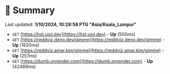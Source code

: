 # 📖 Summary
Last updated: **1/10/2024, 10:28:58 PTG "Asia/Kuala_Lumpur"**

- `GET` [https://hst.ujol.dev](https://hst.ujol.dev) - **Up** (500ms)
- `GET` [https://reddviz.deno.dev/gimme](https://reddviz.deno.dev/gimme) - **Up** (1820ms)
- `GET` [https://reddviz.amar.kim/gimme](https://reddviz.amar.kim/gimme) - **Up** (257ms)
- `GET` [https://dumb.onrender.com](https://dumb.onrender.com) - **Up** (42489ms)
